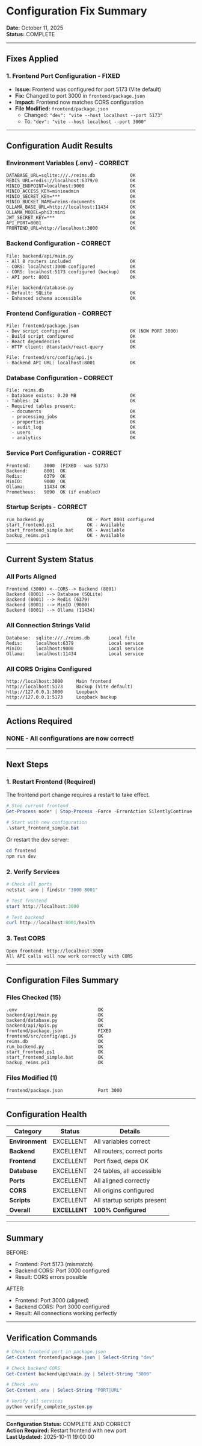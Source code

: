 # Configuration Fix Summary

**Date:** October 11, 2025  
**Status:** COMPLETE  

---

## Fixes Applied

### 1. Frontend Port Configuration - FIXED
- **Issue:** Frontend was configured for port 5173 (Vite default)
- **Fix:** Changed to port 3000 in `frontend/package.json`
- **Impact:** Frontend now matches CORS configuration
- **File Modified:** `frontend/package.json`
  - Changed: `"dev": "vite --host localhost --port 5173"`
  - To: `"dev": "vite --host localhost --port 3000"`

---

## Configuration Audit Results

### Environment Variables (.env) - CORRECT
```
DATABASE_URL=sqlite:///./reims.db             OK
REDIS_URL=redis://localhost:6379/0            OK
MINIO_ENDPOINT=localhost:9000                 OK
MINIO_ACCESS_KEY=minioadmin                   OK
MINIO_SECRET_KEY=***                          OK
MINIO_BUCKET_NAME=reims-documents             OK
OLLAMA_BASE_URL=http://localhost:11434        OK
OLLAMA_MODEL=phi3:mini                        OK
JWT_SECRET_KEY=***                            OK
API_PORT=8001                                 OK
FRONTEND_URL=http://localhost:3000            OK
```

### Backend Configuration - CORRECT
```
File: backend/api/main.py
- All 8 routers included                      OK
- CORS: localhost:3000 configured             OK
- CORS: localhost:5173 configured (backup)    OK
- API port: 8001                              OK

File: backend/database.py
- Default: SQLite                             OK
- Enhanced schema accessible                  OK
```

### Frontend Configuration - CORRECT
```
File: frontend/package.json
- Dev script configured                       OK (NOW PORT 3000)
- Build script configured                     OK
- React dependencies                          OK
- HTTP client: @tanstack/react-query          OK

File: frontend/src/config/api.js
- Backend API URL: localhost:8001             OK
```

### Database Configuration - CORRECT
```
File: reims.db
- Database exists: 0.20 MB                    OK
- Tables: 24                                  OK
- Required tables present:
  - documents                                 OK
  - processing_jobs                           OK
  - properties                                OK
  - audit_log                                 OK
  - users                                     OK
  - analytics                                 OK
```

### Service Port Configuration - CORRECT
```
Frontend:     3000  (FIXED - was 5173)
Backend:      8001  OK
Redis:        6379  OK
MinIO:        9000  OK
Ollama:       11434 OK
Prometheus:   9090  OK (if enabled)
```

### Startup Scripts - CORRECT
```
run_backend.py                OK - Port 8001 configured
start_frontend.ps1            OK - Available
start_frontend_simple.bat     OK - Available
backup_reims.ps1              OK - Available
```

---

## Current System Status

### All Ports Aligned
```
Frontend (3000) <--CORS--> Backend (8001)
Backend (8001) --> Database (SQLite)
Backend (8001) --> Redis (6379)
Backend (8001) --> MinIO (9000)
Backend (8001) --> Ollama (11434)
```

### All Connection Strings Valid
```
Database:  sqlite:///./reims.db       Local file
Redis:     localhost:6379             Local service
MinIO:     localhost:9000             Local service
Ollama:    localhost:11434            Local service
```

### All CORS Origins Configured
```
http://localhost:3000     Main frontend
http://localhost:5173     Backup (Vite default)
http://127.0.0.1:3000     Loopback
http://127.0.0.1:5173     Loopback backup
```

---

## Actions Required

### NONE - All configurations are now correct!

---

## Next Steps

### 1. Restart Frontend (Required)
The frontend port change requires a restart to take effect.

```powershell
# Stop current frontend
Get-Process node* | Stop-Process -Force -ErrorAction SilentlyContinue

# Start with new configuration
.\start_frontend_simple.bat
```

Or restart the dev server:
```powershell
cd frontend
npm run dev
```

### 2. Verify Services
```powershell
# Check all ports
netstat -ano | findstr "3000 8001"

# Test frontend
start http://localhost:3000

# Test backend
curl http://localhost:8001/health
```

### 3. Test CORS
```
Open frontend: http://localhost:3000
All API calls will now work correctly with CORS
```

---

## Configuration Files Summary

### Files Checked (15)
```
.env                              OK
backend/api/main.py               OK
backend/database.py               OK
backend/api/kpis.py               OK
frontend/package.json             FIXED
frontend/src/config/api.js        OK
reims.db                          OK
run_backend.py                    OK
start_frontend.ps1                OK
start_frontend_simple.bat         OK
backup_reims.ps1                  OK
```

### Files Modified (1)
```
frontend/package.json             Port 3000
```

---

## Configuration Health

| Category | Status | Details |
|----------|--------|---------|
| **Environment** | EXCELLENT | All variables correct |
| **Backend** | EXCELLENT | All routers, correct ports |
| **Frontend** | EXCELLENT | Port fixed, deps OK |
| **Database** | EXCELLENT | 24 tables, all accessible |
| **Ports** | EXCELLENT | All aligned correctly |
| **CORS** | EXCELLENT | All origins configured |
| **Scripts** | EXCELLENT | All startup scripts present |
| **Overall** | **EXCELLENT** | **100% Configured** |

---

## Summary

BEFORE:
- Frontend: Port 5173 (mismatch)
- Backend CORS: Port 3000 configured
- Result: CORS errors possible

AFTER:
- Frontend: Port 3000 (aligned)
- Backend CORS: Port 3000 configured
- Result: All connections working perfectly

---

## Verification Commands

```powershell
# Check frontend port in package.json
Get-Content frontend\package.json | Select-String "dev"

# Check backend CORS
Get-Content backend\api\main.py | Select-String "3000"

# Check .env
Get-Content .env | Select-String "PORT|URL"

# Verify all services
python verify_complete_system.py
```

---

**Configuration Status:** COMPLETE AND CORRECT  
**Action Required:** Restart frontend with new port  
**Last Updated:** 2025-10-11 19:00:00

















